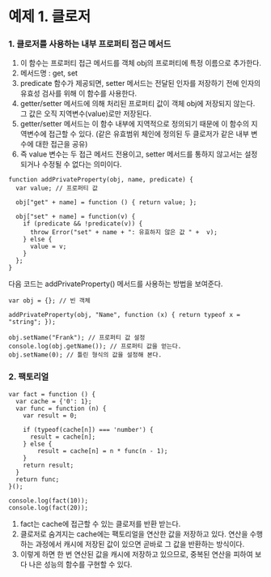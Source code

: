 # 예제 1. 클로저



### 1. 클로저를 사용하는 내부 프로퍼티 접근 메서드

1. 이 함수는 프로퍼티 접근 메서드를 객체 obj의 프로퍼티에 특정 이름으로 추가한다. 
2. 메서드명 : get<name>, set<name>
3. predicate 함수가 제공되면, setter 메서드는 전달된 인자를 저장하기 전에 인자의 유효성 검사를 위해 이 함수를 사용한다.
4. getter/setter 메서드에 의해 처리된 프로퍼티 값이 객체 obj에 저장되지 않는다. 그 값은 오직 지역변수(value)로만 저장된다.
5. getter/setter 메서드는 이 함수 내부에 지역적으로 정의되기 때문에 이 함수의 지역변수에 접근할 수 있다. (같은 유효범위 체인에 정의된 두 클로저가 같은 내부 변수에 대한 접근을 공유)
6. 즉 value 변수는 두 접근 메서드 전용이고, setter 메서드를 통하지 않고서는 설정되거나 수정될 수 없다는 의미이다.



```
function addPrivateProperty(obj, name, predicate) {
  var value; // 프로퍼티 값
  
  obj["get" + name] = function () { return value; };
  
  obj["set" + name] = function(v) {
    if (predicate && !predicate(v)) {
      throw Error("set" + name + ": 유효하지 않은 값 " +  v);
    } else {
      value = v;
    }
  };
}
```

다음 코드는 addPrivateProperty() 메서드를 사용하는 방법을 보여준다.

```
var obj = {}; // 빈 객체

addPrivateProperty(obj, "Name", function (x) { return typeof x = "string"; });

obj.setName("Frank"); // 프로퍼티 값 설정
console.log(obj.getName()); // 프로퍼티 값을 얻는다.
obj.setName(0); // 틀린 형식의 값을 설정해 본다.
```



### 2. 팩토리얼

```
var fact = function () {
  var cache = {'0': 1};
  var func = function (n) {
    var result = 0;
    
    if (typeof(cache[n]) === 'number') {
      result = cache[n];
    } else {
    	result = cache[n] = n * func(n - 1);
    }
    return result;
  }
  return func;
}();

console.log(fact(10));
console.log(fact(20));
```

1. fact는 cache에 접근할 수 있는 클로저를 반환 받는다. 
2. 클로저로 숨겨지는 cache에는 팩토리얼을 연산한 값을 저장하고 있다. 연산을 수행하는 과정에서 캐시에 저장된 값이 있으면 곧바로 그 값을 반환하는 방식이다. 
3. 이렇게 하면 한 번 연산된 값을 캐시에 저장하고 있으므로, 중복된 연산을 피하여 보다 나은 성능의 함수를 구현할 수 있다.